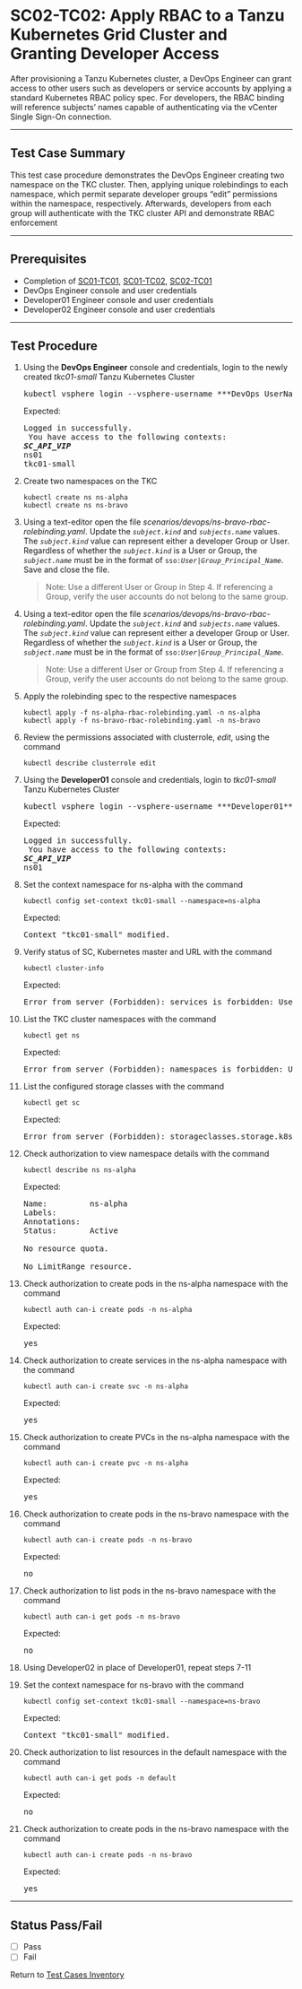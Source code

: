 # SC02-TC02: Apply RBAC to a Tanzu Kubernetes Grid Cluster and Granting Developer Access

After provisioning a Tanzu Kubernetes cluster, a DevOps Engineer can grant access to other users such as developers or service accounts by applying a standard Kubernetes RBAC policy spec. For developers, the RBAC binding will reference subjects’ names capable of authenticating via the vCenter Single Sign-On connection.

---

## Test Case Summary

This test case procedure demonstrates the DevOps Engineer creating two namespace on the TKC cluster. Then, applying unique rolebindings to each namespace, which permit separate developer groups “edit” permissions within the namespace, respectively. Afterwards, developers from each group will authenticate with the TKC cluster API and demonstrate RBAC enforcement

---

## Prerequisites

* Completion of [SC01-TC01](../operator/sc01-tc01.md), [SC01-TC02](../operator/sc01-tc02.md), [SC02-TC01](sc02-tc01.md)
* DevOps Engineer console and user credentials
* Developer01 Engineer console and user credentials
* Developer02 Engineer console and user credentials

---

## Test Procedure

1. Using the **DevOps Engineer** console and credentials, login to the newly created *tkc01-small* Tanzu Kubernetes Cluster

    <pre>kubectl vsphere login --vsphere-username ***DevOps_UserName***@vsphere.local --server=https://<b><i>SC_API_VIP</i></b> --insecure-skip-tls-verify --tanzu-kubernetes-cluster-namespace ns01 --tanzu-kubernetes-cluster-name tkc01-small</pre>

    Expected:
    <pre>Logged in successfully. <br> You have access to the following contexts: <br><b><i>SC_API_VIP</i></b><br>ns01<br>tkc01-small</pre> 

2. Create two namespaces on the TKC

    ```execute
    kubectl create ns ns-alpha
    kubectl create ns ns-bravo
    ```

3. Using a text-editor open the file *scenarios/devops/ns-bravo-rbac-rolebinding.yaml*. Update the *`subject.kind`* and *`subjects.name`* values. The *`subject.kind`* value can represent either a developer Group or User. Regardless of whether the *`subject.kind`* is a User or Group, the *`subject.name`* must be in the format of `sso:`*`User|Group_Principal_Name`*. Save and close the file.
    > Note: Use a different User or Group in Step 4. If referencing a Group, verify the user accounts do not belong to the same group.

4. Using a text-editor open the file *scenarios/devops/ns-bravo-rbac-rolebinding.yaml*. Update the *`subject.kind`* and *`subjects.name`* values. The *`subject.kind`* value can represent either a developer Group or User. Regardless of whether the *`subject.kind`* is a User or Group, the *`subject.name`* must be in the format of `sso:`*`User|Group_Principal_Name`*.
    > Note: Use a different User or Group from Step 4. If referencing a Group, verify the user accounts do not belong to the same group.

5. Apply the rolebinding spec to the respective namespaces

    ```execute
    kubectl apply -f ns-alpha-rbac-rolebinding.yaml -n ns-alpha
    kubectl apply -f ns-bravo-rbac-rolebinding.yaml -n ns-bravo
    ```

6. Review the permissions associated with clusterrole, *edit*, using the command

    ```execute
    kubectl describe clusterrole edit
    ```

7. Using the **Developer01** console and credentials, login to *tkc01-small* Tanzu Kubernetes Cluster

    <pre>kubectl vsphere login --vsphere-username ***Developer01***@vsphere.local --server=https://<b><i>SC_API_VIP</i></b> --insecure-skip-tls-verify --tanzu-kubernetes-cluster-namespace ns01 --tanzu-kubernetes-cluster-name tkc01-small</pre>

    Expected:
    <pre>Logged in successfully. <br> You have access to the following contexts: <br><b><i>SC_API_VIP</i></b><br>ns01</pre> 

8. Set the context namespace for ns-alpha with the command

    ```execute
    kubectl config set-context tkc01-small --namespace=ns-alpha
    ```
    Expected:
    <pre>Context "tkc01-small" modified.</pre>

9. Verify status of SC, Kubernetes master and URL with the command

    ```execute
    kubectl cluster-info
    ```
    
    Expected:
    <pre>Error from server (Forbidden): services is forbidden: User "sso:Dev01@vsphere.local" cannot list resource "services" in API group "" in the namespace "kube-system"</pre>

10. List the TKC cluster namespaces with the command

    ```execute
    kubectl get ns
    ```

    Expected:
    <pre>Error from server (Forbidden): namespaces is forbidden: User "sso:Dev01@vsphere.local" cannot list resource "namespaces" in API group "" at the cluster scope</pre>

11. List the configured storage classes with the command

    ```execute
    kubectl get sc
    ```

    Expected:
    <pre>Error from server (Forbidden): storageclasses.storage.k8s.io is forbidden: User "sso:Dev01@vsphere.local" cannot list resource "storageclasses" in API group "storage.k8s.io" at the cluster scope</pre>

12. Check authorization to view namespace details with the command

    ```execute
    kubectl describe ns ns-alpha
    ```

    Expected:
    <pre>
    Name:         ns-alpha
    Labels:       <none>
    Annotations:  <none>
    Status:       Active

    No resource quota.

    No LimitRange resource.
    </pre>

13. Check authorization to create pods in the ns-alpha namespace with the command

    ```execute
    kubectl auth can-i create pods -n ns-alpha
    ```

    Expected:
    <pre>yes</pre>

14. Check authorization to create services in the ns-alpha namespace with the command

    ```execute
    kubectl auth can-i create svc -n ns-alpha
    ```

    Expected:
    <pre>yes</pre>

15. Check authorization to create PVCs in the ns-alpha namespace with the command

    ```execute
    kubectl auth can-i create pvc -n ns-alpha
    ```

    Expected:
    <pre>yes</pre>

16. Check authorization to create pods in the ns-bravo namespace with the command

    ```execute
    kubectl auth can-i create pods -n ns-bravo
    ```

    Expected:
    <pre>no</pre>

17. Check authorization to list pods in the ns-bravo namespace with the command

    ```execute
    kubectl auth can-i get pods -n ns-bravo
    ```

    Expected:
    <pre>no</pre>

18. Using Developer02 in place of Developer01, repeat steps 7-11

19. Set the context namespace for ns-bravo with the command

    ```execute
    kubectl config set-context tkc01-small --namespace=ns-bravo
    ```

    Expected:
    <pre>Context "tkc01-small" modified.</pre>

20. Check authorization to list resources in the default namespace with the command

    ```execute
    kubectl auth can-i get pods -n default
    ```

    Expected:
    <pre>no</pre>

21. Check authorization to create pods in the ns-bravo namespace with the command

    ```execute
    kubectl auth can-i create pods -n ns-bravo
    ```

    Expected:
    <pre>yes</pre>

---
## Status Pass/Fail

* [  ] Pass
* [  ] Fail

Return to [Test Cases Inventory](../README.md###Test-Cases-Inventory)